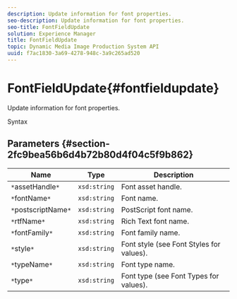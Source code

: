 ```yaml
---
description: Update information for font properties.
seo-description: Update information for font properties.
seo-title: FontFieldUpdate
solution: Experience Manager
title: FontFieldUpdate
topic: Dynamic Media Image Production System API
uuid: f7ac1830-3a69-4278-948c-3a9c265ad520
---
```


# FontFieldUpdate{#fontfieldupdate}

Update information for font properties.

 Syntax 

## Parameters {#section-2fc9bea56b6d4b72b80d4f04c5f9b862}

|  Name  | Type  | Description  |
|---|---|---|
|  `*`assetHandle`*`  | `xsd:string`  | Font asset handle.  |
|  `*`fontName`*`  | `xsd:string`  | Font name.  |
|  `*`postscriptName`*`  | `xsd:string`  | PostScript font name.  |
|  `*`rtfName`*`  | `xsd:string`  | Rich Text font name.  |
|  `*`fontFamily`*`  | `xsd:string`  | Font family name.  |
|  `*`style`*`  | `xsd:string`  | Font style (see Font Styles for values).  |
|  `*`typeName`*`  | `xsd:string`  | Font type name.  |
|  `*`type`*`  | `xsd:string`  | Font type (see Font Types for values).  |

